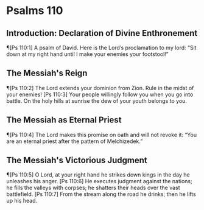 # Psalms 110

## Introduction: Declaration of Divine Enthronement
¶[Ps 110:1] A psalm of David. Here is the Lord’s proclamation to my lord: “Sit down at my right hand until I make your enemies your footstool!”

## The Messiah's Reign
¶[Ps 110:2] The Lord extends your dominion from Zion. Rule in the midst of your enemies!
[Ps 110:3] Your people willingly follow you when you go into battle. On the holy hills at sunrise the dew of your youth belongs to you.

## The Messiah as Eternal Priest
¶[Ps 110:4] The Lord makes this promise on oath and will not revoke it: “You are an eternal priest after the pattern of Melchizedek.”

## The Messiah's Victorious Judgment
¶[Ps 110:5] O Lord, at your right hand he strikes down kings in the day he unleashes his anger.
[Ps 110:6] He executes judgment against the nations; he fills the valleys with corpses; he shatters their heads over the vast battlefield.
[Ps 110:7] From the stream along the road he drinks; then he lifts up his head.
